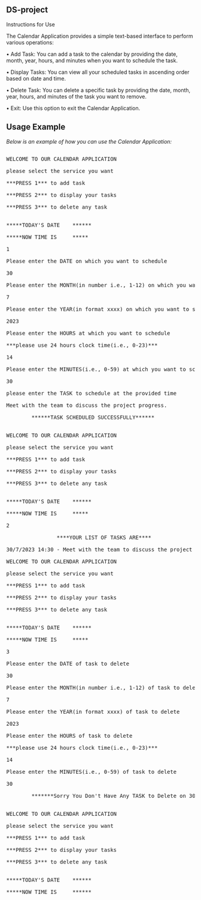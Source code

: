 ## DS-project
Instructions for Use

The Calendar Application provides a simple text-based interface to perform various operations:

• Add Task: You can add a task to the calendar by providing the date, month, year, hours, and minutes when you want to schedule the task.

• Display Tasks: You can view all your scheduled tasks in ascending order based on date and time.

• Delete Task: You can delete a specific task by providing the date, month, year, hours, and minutes of the task you want to remove.

• Exit: Use this option to exit the Calendar Application.

## Usage Example

*Below is an example of how you can use the Calendar Application:*

<pre>

WELCOME TO OUR CALENDAR APPLICATION

please select the service you want

***PRESS 1*** to add task

***PRESS 2*** to display your tasks

***PRESS 3*** to delete any task


*****TODAY'S DATE   <current_date> ******

*****NOW TIME IS    <current_time> *****

1

Please enter the DATE on which you want to schedule

30

Please enter the MONTH(in number i.e., 1-12) on which you want to schedule

7

Please enter the YEAR(in format xxxx) on which you want to schedule

2023

Please enter the HOURS at which you want to schedule

***please use 24 hours clock time(i.e., 0-23)***

14

Please enter the MINUTES(i.e., 0-59) at which you want to schedule

30

please enter the TASK to schedule at the provided time

Meet with the team to discuss the project progress.

        ******TASK SCHEDULED SUCCESSFULLY******


WELCOME TO OUR CALENDAR APPLICATION

please select the service you want

***PRESS 1*** to add task

***PRESS 2*** to display your tasks

***PRESS 3*** to delete any task


*****TODAY'S DATE   <current_date> ******

*****NOW TIME IS    <current_time> *****

2

                ****YOUR LIST OF TASKS ARE****

30/7/2023 14:30 - Meet with the team to discuss the project progress.

WELCOME TO OUR CALENDAR APPLICATION

please select the service you want

***PRESS 1*** to add task

***PRESS 2*** to display your tasks

***PRESS 3*** to delete any task


*****TODAY'S DATE   <current_date> ******

*****NOW TIME IS    <current_time> *****

3

Please enter the DATE of task to delete

30

Please enter the MONTH(in number i.e., 1-12) of task to delete

7

Please enter the YEAR(in format xxxx) of task to delete

2023

Please enter the HOURS of task to delete

***please use 24 hours clock time(i.e., 0-23)***

14

Please enter the MINUTES(i.e., 0-59) of task to delete

30

        *******Sorry You Don't Have Any TASK to Delete on 30/7/2023 14:30******


WELCOME TO OUR CALENDAR APPLICATION

please select the service you want

***PRESS 1*** to add task

***PRESS 2*** to display your tasks

***PRESS 3*** to delete any task


*****TODAY'S DATE   <current_date> ******

*****NOW TIME IS    <current_time> ******

</pre>
